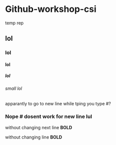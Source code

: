 # Github-workshop-csi
temp rep
## lol
### lol
#### lol
##### lol
###### small lol
apparantly to go to new line while tping you type #?
### Nope # dosent work for new line lul

 without changing next line **BOLD**

without changing line __BOLD__ 
